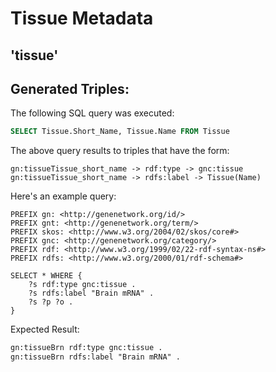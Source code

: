 # Tissue Metadata
## 'tissue'

## Generated Triples:

The following SQL query was executed:

```sql
SELECT Tissue.Short_Name, Tissue.Name FROM Tissue
```

The above query results to triples that have the form:

```text
gn:tissueTissue_short_name -> rdf:type -> gnc:tissue 
gn:tissueTissue_short_name -> rdfs:label -> Tissue(Name) 
```
Here's an example query:

```sparql
PREFIX gn: <http://genenetwork.org/id/> 
PREFIX gnt: <http://genenetwork.org/term/> 
PREFIX skos: <http://www.w3.org/2004/02/skos/core#> 
PREFIX gnc: <http://genenetwork.org/category/> 
PREFIX rdf: <http://www.w3.org/1999/02/22-rdf-syntax-ns#> 
PREFIX rdfs: <http://www.w3.org/2000/01/rdf-schema#> 

SELECT * WHERE { 
    ?s rdf:type gnc:tissue .
    ?s rdfs:label "Brain mRNA" .
    ?s ?p ?o .
}
```

Expected Result:

```rdf
gn:tissueBrn rdf:type gnc:tissue .
gn:tissueBrn rdfs:label "Brain mRNA" .
```

